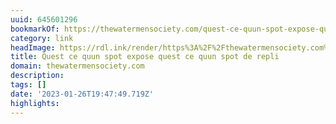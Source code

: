 ```yaml
---
uuid: 645601296
bookmarkOf: https://thewatermensociety.com/quest-ce-quun-spot-expose-quest-ce-quun-spot-de-repli/
category: link
headImage: https://rdl.ink/render/https%3A%2F%2Fthewatermensociety.com%2Fquest-ce-quun-spot-expose-quest-ce-quun-spot-de-repli%2F
title: Quest ce quun spot expose quest ce quun spot de repli
domain: thewatermensociety.com
description:
tags: []
date: '2023-01-26T19:47:49.719Z'
highlights:
---
```




